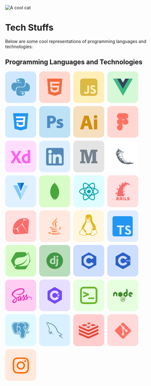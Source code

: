 ![A cool cat](https://i.pinimg.com/originals/04/69/08/046908b13fa5d754a2df3ee7e27b4889.gif)

# Tech Stuffs

Below are some cool representations of programming languages and technologies:

## Programming Languages and Technologies

<div style="display: flex; flex-wrap: wrap; gap: 10px;">
    <img src="techStuffs/Group%202.svg" alt="Group 2" width="100">
    <img src="techStuffs/Group%203.svg" alt="Group 3" width="100">
    <img src="techStuffs/Group%204.svg" alt="Group 4" width="100">
    <img src="techStuffs/Group%205.svg" alt="Group 5" width="100">
    <img src="techStuffs/Group%207.svg" alt="Group 7" width="100">
    <img src="techStuffs/Group%208.svg" alt="Group 8" width="100">
    <img src="techStuffs/Group%209.svg" alt="Group 9" width="100">
    <img src="techStuffs/Group%2010.svg" alt="Group 10" width="100">
    <img src="techStuffs/Group%2011.svg" alt="Group 11" width="100">
    <img src="techStuffs/Group%2012.svg" alt="Group 12" width="100">
    <img src="techStuffs/Group%2013.svg" alt="Group 13" width="100">
    <img src="techStuffs/Group%2014.svg" alt="Group 14" width="100">
    <img src="techStuffs/Group%2015.svg" alt="Group 15" width="100">
    <img src="techStuffs/Group%2016.svg" alt="Group 16" width="100">
    <img src="techStuffs/Group%2031.svg" alt="Group 31" width="100">
    <img src="techStuffs/Group%2032.svg" alt="Group 32" width="100">
    <img src="techStuffs/Group%2033.svg" alt="Group 33" width="100">
    <img src="techStuffs/Group%2034.svg" alt="Group 34" width="100">
    <img src="techStuffs/Group%2035.svg" alt="Group 35" width="100">
    <img src="techStuffs/Group%2036.svg" alt="Group 36" width="100">
    <img src="techStuffs/Group%2037.svg" alt="Group 37" width="100">
    <img src="techStuffs/Group%2038.svg" alt="Group 38" width="100">
    <img src="techStuffs/Group%2039.svg" alt="Group 39" width="100">
    <img src="techStuffs/Group%2040.svg" alt="Group 40" width="100">
    <img src="techStuffs/Group%2041.svg" alt="Group 41" width="100">
    <img src="techStuffs/Group%2042.svg" alt="Group 42" width="100">
    <img src="techStuffs/Group%2084.svg" alt="Group 84" width="100">
    <img src="techStuffs/Group%2085.svg" alt="Group 85" width="100">
    <img src="techStuffs/Group%2086.svg" alt="Group 86" width="100">
    <img src="techStuffs/Group%2087.svg" alt="Group 87" width="100">
    <img src="techStuffs/Group%2088.svg" alt="Group 88" width="100">
    <img src="techStuffs/Group%2089.svg" alt="Group 89" width="100">
    <img src="techStuffs/Group%2091.svg" alt="Group 91" width="100">
</div>

